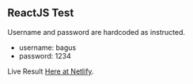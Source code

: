 

## ReactJS Test

Username and password are hardcoded as instructed.

- username: bagus
- password: 1234

Live Result [Here at Netlify](https://bagus-qbit.netlify.app/).
